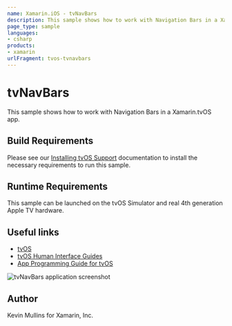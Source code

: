 ```yaml
---
name: Xamarin.iOS - tvNavBars
description: This sample shows how to work with Navigation Bars in a Xamarin.tvOS app. Build Requirements Please see our Installing tvOS Support documentation...
page_type: sample
languages:
- csharp
products:
- xamarin
urlFragment: tvos-tvnavbars
---
```

# tvNavBars

This sample shows how to work with Navigation Bars in a Xamarin.tvOS app.

## Build Requirements

Please see our [Installing tvOS Support](/guides/ios/tvos/getting-started/installation/) documentation to install the necessary requirements to run this sample.

## Runtime Requirements

This sample can be launched on the tvOS Simulator and real 4th generation Apple TV hardware.

## Useful links

* [tvOS](https://developer.apple.com/tvos/)
* [tvOS Human Interface Guides](https://developer.apple.com/tvos/human-interface-guidelines/)
* [App Programming Guide for tvOS](https://developer.apple.com/library/prerelease/tvos/documentation/General/Conceptual/AppleTV_PG/)

![tvNavBars application screenshot](Screenshots/01.png "tvNavBars application screenshot")

## Author

Kevin Mullins for Xamarin, Inc.



